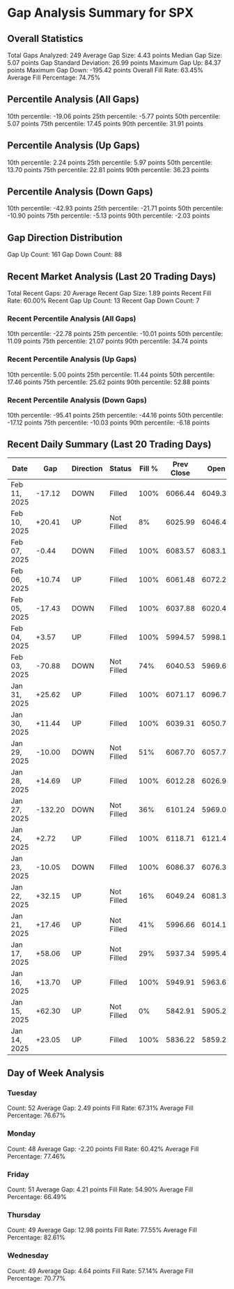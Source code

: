 # Gap Analysis Summary for SPX

## Overall Statistics

Total Gaps Analyzed: 249
Average Gap Size: 4.43 points
Median Gap Size: 5.07 points
Gap Standard Deviation: 26.99 points
Maximum Gap Up: 84.37 points
Maximum Gap Down: -195.42 points
Overall Fill Rate: 63.45%
Average Fill Percentage: 74.75%

## Percentile Analysis (All Gaps)

10th percentile: -19.06 points
25th percentile: -5.77 points
50th percentile: 5.07 points
75th percentile: 17.45 points
90th percentile: 31.91 points

## Percentile Analysis (Up Gaps)

10th percentile: 2.24 points
25th percentile: 5.97 points
50th percentile: 13.70 points
75th percentile: 22.81 points
90th percentile: 36.23 points

## Percentile Analysis (Down Gaps)

10th percentile: -42.93 points
25th percentile: -21.71 points
50th percentile: -10.90 points
75th percentile: -5.13 points
90th percentile: -2.03 points

## Gap Direction Distribution

Gap Up Count: 161
Gap Down Count: 88

## Recent Market Analysis (Last 20 Trading Days)

Total Recent Gaps: 20
Average Recent Gap Size: 1.89 points
Recent Fill Rate: 60.00%
Recent Gap Up Count: 13
Recent Gap Down Count: 7

### Recent Percentile Analysis (All Gaps)

10th percentile: -22.78 points
25th percentile: -10.01 points
50th percentile: 11.09 points
75th percentile: 21.07 points
90th percentile: 34.74 points

### Recent Percentile Analysis (Up Gaps)

10th percentile: 5.00 points
25th percentile: 11.44 points
50th percentile: 17.46 points
75th percentile: 25.62 points
90th percentile: 52.88 points

### Recent Percentile Analysis (Down Gaps)

10th percentile: -95.41 points
25th percentile: -44.16 points
50th percentile: -17.12 points
75th percentile: -10.03 points
90th percentile: -6.18 points

## Recent Daily Summary (Last 20 Trading Days)

| Date | Gap | Direction | Status | Fill % | Prev Close | Open |
|------|-----|-----------|---------|---------|------------|-------|
| Feb 11, 2025 | -17.12 | DOWN | Filled | 100% | 6066.44 | 6049.32 |
| Feb 10, 2025 | +20.41 | UP | Not Filled | 8% | 6025.99 | 6046.40 |
| Feb 07, 2025 | -0.44 | DOWN | Filled | 100% | 6083.57 | 6083.13 |
| Feb 06, 2025 | +10.74 | UP | Filled | 100% | 6061.48 | 6072.22 |
| Feb 05, 2025 | -17.43 | DOWN | Filled | 100% | 6037.88 | 6020.45 |
| Feb 04, 2025 | +3.57 | UP | Filled | 100% | 5994.57 | 5998.14 |
| Feb 03, 2025 | -70.88 | DOWN | Not Filled | 74% | 6040.53 | 5969.65 |
| Jan 31, 2025 | +25.62 | UP | Filled | 100% | 6071.17 | 6096.79 |
| Jan 30, 2025 | +11.44 | UP | Filled | 100% | 6039.31 | 6050.75 |
| Jan 29, 2025 | -10.00 | DOWN | Not Filled | 51% | 6067.70 | 6057.70 |
| Jan 28, 2025 | +14.69 | UP | Filled | 100% | 6012.28 | 6026.97 |
| Jan 27, 2025 | -132.20 | DOWN | Not Filled | 36% | 6101.24 | 5969.04 |
| Jan 24, 2025 | +2.72 | UP | Filled | 100% | 6118.71 | 6121.43 |
| Jan 23, 2025 | -10.05 | DOWN | Filled | 100% | 6086.37 | 6076.32 |
| Jan 22, 2025 | +32.15 | UP | Not Filled | 16% | 6049.24 | 6081.39 |
| Jan 21, 2025 | +17.46 | UP | Not Filled | 41% | 5996.66 | 6014.12 |
| Jan 17, 2025 | +58.06 | UP | Not Filled | 29% | 5937.34 | 5995.40 |
| Jan 16, 2025 | +13.70 | UP | Filled | 100% | 5949.91 | 5963.61 |
| Jan 15, 2025 | +62.30 | UP | Not Filled | 0% | 5842.91 | 5905.21 |
| Jan 14, 2025 | +23.05 | UP | Filled | 100% | 5836.22 | 5859.27 |
## Day of Week Analysis


### Tuesday

  Count: 52
  Average Gap: 2.49 points
  Fill Rate: 67.31%
  Average Fill Percentage: 76.67%

### Monday

  Count: 48
  Average Gap: -2.20 points
  Fill Rate: 60.42%
  Average Fill Percentage: 77.46%

### Friday

  Count: 51
  Average Gap: 4.21 points
  Fill Rate: 54.90%
  Average Fill Percentage: 66.49%

### Thursday

  Count: 49
  Average Gap: 12.98 points
  Fill Rate: 77.55%
  Average Fill Percentage: 82.61%

### Wednesday

  Count: 49
  Average Gap: 4.64 points
  Fill Rate: 57.14%
  Average Fill Percentage: 70.77%
